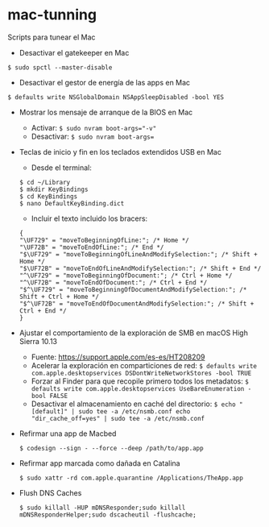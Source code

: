 # mac-tunning
Scripts para tunear el Mac

- Desactivar el gatekeeper en Mac

`$ sudo spctl --master-disable`

- Desactivar el gestor de energía de las apps en Mac

`$ defaults write NSGlobalDomain NSAppSleepDisabled -bool YES`

- Mostrar los mensaje de arranque de la BIOS en Mac

  - Activar: `$ sudo nvram boot-args="-v"`
  - Desactivar: `$ sudo nvram boot-args=`

- Teclas de inicio y fin en los teclados extendidos USB en Mac

    - Desde el terminal:
    ```
    $ cd ~/Library
    $ mkdir KeyBindings
    $ cd KeyBindings
    $ nano DefaultKeyBinding.dict
    ```
    - Incluir el texto incluido los bracers:
    ```
    {
    "\UF729" = "moveToBeginningOfLine:"; /* Home */
    "\UF72B" = "moveToEndOfLine:"; /* End */
    "$\UF729" = "moveToBeginningOfLineAndModifySelection:"; /* Shift + Home */
    "$\UF72B" = "moveToEndOfLineAndModifySelection:"; /* Shift + End */
    "^\UF729" = "moveToBeginningOfDocument:"; /* Ctrl + Home */
    "^\UF72B" = "moveToEndOfDocument:"; /* Ctrl + End */
    "$^\UF729" = "moveToBeginningOfDocumentAndModifySelection:"; /* Shift + Ctrl + Home */
    "$^\UF72B" = "moveToEndOfDocumentAndModifySelection:"; /* Shift + Ctrl + End */
    }
    ```
- Ajustar el comportamiento de la exploración de SMB en macOS High Sierra 10.13
  - Fuente: https://support.apple.com/es-es/HT208209
  - Acelerar la exploración en comparticiones de red: 
  `$ defaults write com.apple.desktopservices DSDontWriteNetworkStores -bool TRUE`
  - Forzar al Finder para que recopile primero todos los metadatos: 
  `$ defaults write com.apple.desktopservices UseBareEnumeration -bool FALSE`
  - Desactivar el almacenamiento en caché del directorio: 
  `$ echo "[default]" | sudo tee -a /etc/nsmb.conf echo "dir_cache_off=yes" | sudo tee -a /etc/nsmb.conf`
 
- Refirmar una app de Macbed

  `$ codesign --sign - --force --deep /path/to/app.app`

- Refirmar app marcada como dañada en Catalina

  `$ sudo xattr -rd com.apple.quarantine /Applications/TheApp.app`

- Flush DNS Caches

  `$ sudo killall -HUP mDNSResponder;sudo killall mDNSResponderHelper;sudo dscacheutil -flushcache;`
